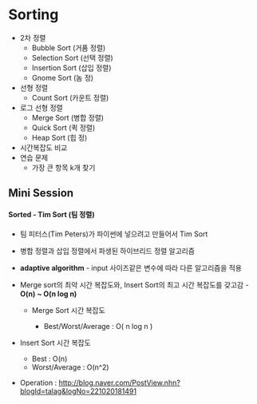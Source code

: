 # Sorting
- 2차 정렬
  - Bubble Sort (거품 정렬)
  - Selection Sort (선택 정렬)
  - Insertion Sort (삽입 정렬)
  - Gnome Sort (놈 정)
- 선형 정렬
  - Count Sort (카운트 정렬)
- 로그 선형 정렬
  - Merge Sort (병합 정렬)
  - Quick Sort (퀵 정렬)
  - Heap Sort (힙 정)
- 시간복잡도 비교
- 연습 문제
  - 가장 큰 항목 k개 찾기



## Mini Session

#### Sorted - Tim Sort (팀 정렬)

- 팀 피터스(Tim Peters)가 파이썬에 넣으려고 만들어서 Tim Sort
- 병합 정렬과 삽입 정렬에서 파생된 하이브리드 정렬 알고리즘
- **adaptive algorithm** - input 사이즈같은 변수에 따라 다른 알고리즘을 적용
- Merge sort의 최악 시간 복잡도와, Insert Sort의 최고 시간 복잡도를 갖고감 - **O(n) ~ O(n log n)**

  - Merge Sort 시간 복잡도

    - Best/Worst/Average  : O( n log n ) 
- Insert Sort  시간 복잡도
    - Best : O(n) 
  - Worst/Average : O(n^2)
  

- Operation : http://blog.naver.com/PostView.nhn?blogId=talag&logNo=221020181491

